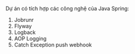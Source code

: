 Dự án có tích hợp các công nghệ của Java Spring:
1. Jobrunr
2. Flyway
3. Logback
4. AOP Logging
5. Catch Exception push webhook
